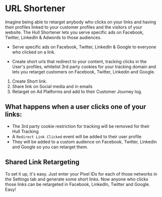 # URL Shortener

Imagine being able to retarget anybody who clicks on your links and having their profiles linked to your customer profiles and the visitors of your website.
The Hull Shortener lets you serve specific ads on Facebook, Twitter, LinkedIn & Adwords to those audiences. 

- Serve specific ads on Facebook, Twitter, LinkedIn & Google to everyone who clicked on a link.

- Create short urls that redirect to your content, tracking clicks in the User's profiles, whitelist 3rd party cookies for your tracking domain and lets you retarget customers on Facebook, Twitter, Linkedin and Google.


1. Create Short link.
2. Share link on Social media and in emails
3. Retarget on Ad Platforms and add to their Customer Journey log.

## What happens when a user clicks one of your links:

- The 3rd party cookie restriction for tracking will be removed for their Hull Tracking
- A `Redirect Link Clicked` event will be added to their user profile
- They will be added to a custom audience on Facebook, Twitter, Linkedin and Google so you can retarget them.

## Shared Link Retargeting

To set it up, it's easy. Just enter your Pixel IDs for each of those networks in the Settings tab and generate some short links. Now anyone who clicks those links can be retargeted in Facebook, LinkedIn, Twitter and Google. Easy!
